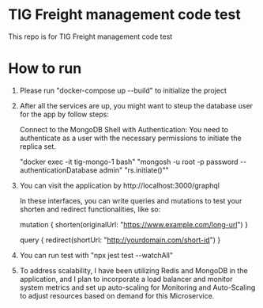 #  TIG Freight management code test
This repo is for TIG Freight management code test

# How to run
1. Please run "docker-compose up --build" to initialize the project

2. After all the services are up, you might want to steup the database user for the app by follow steps:

    Connect to the MongoDB Shell with Authentication: You need to authenticate as a user with the necessary permissions to initiate the replica set.

    "docker exec -it tig-mongo-1 bash"
    "mongosh -u root -p password --authenticationDatabase admin"
    "rs.initiate()""

3. You can visit the application by http://localhost:3000/graphql

    In these interfaces, you can write queries and mutations to test your shorten and redirect functionalities, like so:

    mutation {
    shorten(originalUrl: "https://www.example.com/long-url")
    }

    query {
    redirect(shortUrl: "http://yourdomain.com/short-id")
    }

4. You can run test with "npx jest test --watchAll"

5. To address scalability, I have been utilizing Redis and MongoDB in the application, and I plan to incorporate a load balancer and monitor system metrics and set up auto-scaling for Monitoring and Auto-Scaling to adjust resources based on demand for this Microservice.

